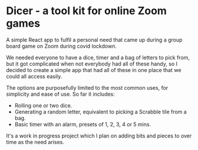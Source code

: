 # Dicer - a tool kit for online Zoom games

A simple React app to fulfil a personal need that came up during a group board game on Zoom during covid lockdown.

We needed everyone to have a dice, timer and a bag of letters to pick from, but it got complicated when not everybody had all of these handy, so I decided to create a simple app that had all of these in one place that we could all access easily.

The options are purposefully limited to the most common uses, for simplicity and ease of use. So far it includes:

- Rolling one or two dice.
- Generating a random letter, equivalent to picking a Scrabble tile from a bag.
- Basic timer with an alarm, presets of 1, 2, 3, 4 or 5 mins.

It's a work in progress project which I plan on adding bits and pieces to over time as the need arises.

